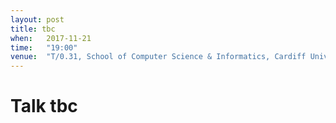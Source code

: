 ```yaml
---
layout: post
title: tbc
when:   2017-11-21
time:   "19:00"
venue:  "T/0.31, School of Computer Science & Informatics, Cardiff University"
---
```


# Talk tbc
